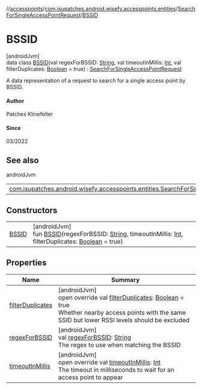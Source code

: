 //[accesspoints](../../../../index.md)/[com.isupatches.android.wisefy.accesspoints.entities](../../index.md)/[SearchForSingleAccessPointRequest](../index.md)/[BSSID](index.md)

# BSSID

[androidJvm]\
data class [BSSID](index.md)(val regexForBSSID: [String](https://kotlinlang.org/api/latest/jvm/stdlib/kotlin/-string/index.html), val timeoutInMillis: [Int](https://kotlinlang.org/api/latest/jvm/stdlib/kotlin/-int/index.html), val filterDuplicates: [Boolean](https://kotlinlang.org/api/latest/jvm/stdlib/kotlin/-boolean/index.html) = true) : [SearchForSingleAccessPointRequest](../index.md)

A data representation of a request to search for a single access point by BSSID.

#### Author

Patches Klinefelter

#### Since

03/2022

## See also

androidJvm

| | |
|---|---|
| [com.isupatches.android.wisefy.accesspoints.entities.SearchForSingleAccessPointRequest](../index.md) |  |

## Constructors

| | |
|---|---|
| [BSSID](-b-s-s-i-d.md) | [androidJvm]<br>fun [BSSID](-b-s-s-i-d.md)(regexForBSSID: [String](https://kotlinlang.org/api/latest/jvm/stdlib/kotlin/-string/index.html), timeoutInMillis: [Int](https://kotlinlang.org/api/latest/jvm/stdlib/kotlin/-int/index.html), filterDuplicates: [Boolean](https://kotlinlang.org/api/latest/jvm/stdlib/kotlin/-boolean/index.html) = true) |

## Properties

| Name | Summary |
|---|---|
| [filterDuplicates](filter-duplicates.md) | [androidJvm]<br>open override val [filterDuplicates](filter-duplicates.md): [Boolean](https://kotlinlang.org/api/latest/jvm/stdlib/kotlin/-boolean/index.html) = true<br>Whether nearby access points with the same SSID but lower RSSI levels should be excluded |
| [regexForBSSID](regex-for-b-s-s-i-d.md) | [androidJvm]<br>val [regexForBSSID](regex-for-b-s-s-i-d.md): [String](https://kotlinlang.org/api/latest/jvm/stdlib/kotlin/-string/index.html)<br>The regex to use when matching the BSSID |
| [timeoutInMillis](timeout-in-millis.md) | [androidJvm]<br>open override val [timeoutInMillis](timeout-in-millis.md): [Int](https://kotlinlang.org/api/latest/jvm/stdlib/kotlin/-int/index.html)<br>The timeout in milliseconds to wait for an access point to appear |

